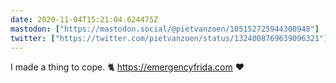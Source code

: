 ```yaml
---
date: 2020-11-04T15:21:04.624475Z
mastodon: ["https://mastodon.social/@pietvanzoen/105152725944300948"]
twitter: ["https://twitter.com/pietvanzoen/status/1324008769639096321"]
---
```

I made a thing to cope. 🐈 https://emergencyfrida.com ❤️
